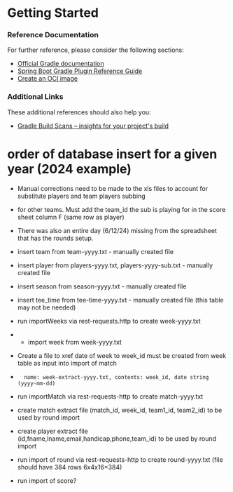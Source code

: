 # Getting Started

### Reference Documentation
For further reference, please consider the following sections:

* [Official Gradle documentation](https://docs.gradle.org)
* [Spring Boot Gradle Plugin Reference Guide](https://docs.spring.io/spring-boot/3.4.1/gradle-plugin)
* [Create an OCI image](https://docs.spring.io/spring-boot/3.4.1/gradle-plugin/packaging-oci-image.html)

### Additional Links
These additional references should also help you:

* [Gradle Build Scans – insights for your project's build](https://scans.gradle.com#gradle)

# order of database insert for a given year (2024 example)
* Manual corrections need to be made to the xls files to account for substitute players and team players subbing
* for other teams. Must add the team_id the sub is playing for in the score sheet column F (same row as player)
* There was also an entire day (6/12/24) missing from the spreadsheet that has the rounds setup.

* insert team from team-yyyy.txt - manually created file
* insert player from players-yyyy.txt, players-yyyy-sub.txt - manually created file
* insert season from season-yyyy.txt - manually created file
* insert tee_time from tee-time-yyyy.txt - manually created file  (this table may not be needed)
* run importWeeks via rest-requests.http to create week-yyyy.txt
* * import week from week-yyyy.txt
* Create a file to xref date of week to week_id must be created from week table as input into import of match
*       name: week-extract-yyyy.txt, contents: week_id, date string (yyyy-mm-dd)
* run importMatch via rest-requests-http to create match-yyyy.txt
* create match extract file (match_id, week_id, team1_id, team2_id) to be used by round import
* create player extract file (id,fname,lname,email,handicap,phone,team_id) to be used by round import
* run import of round via rest-requests-http to create round-yyyy.txt (file should have 384 rows 6x4x16=384)
* run import of score?